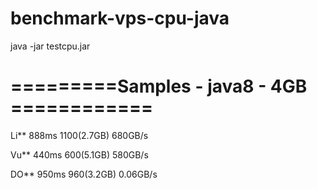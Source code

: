 # benchmark-vps-cpu-java

java   -jar testcpu.jar

# =========Samples - java8 - 4GB ============

Li**		888ms	1100(2.7GB)	680GB/s

Vu**		440ms	600(5.1GB)	580GB/s

DO**		950ms	960(3.2GB)	0.06GB/s
